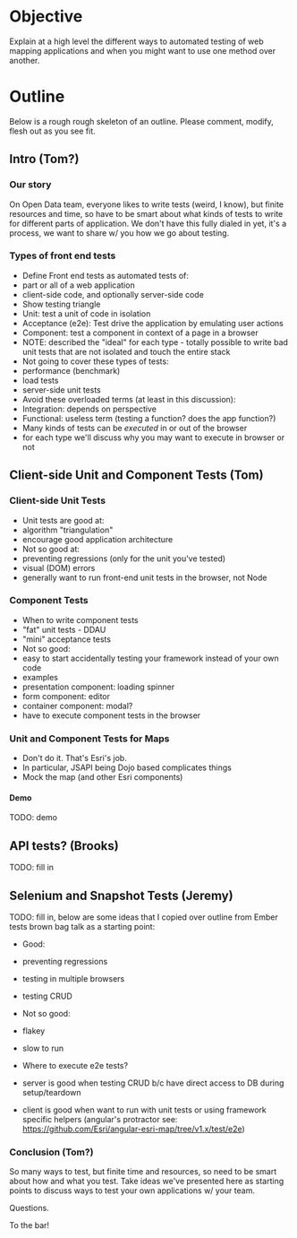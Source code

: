 # Objective
Explain at a high level the different ways to automated testing of web mapping applications and when you might want to use one method over another.

# Outline
Below is a rough rough skeleton of an outline. Please comment, modify, flesh out as you see fit.

## Intro (Tom?)

### Our story
On Open Data team, everyone likes to write tests (weird, I know), but finite resources and time, so have to be smart about what kinds of tests to write for different parts of application. We don't have this fully dialed in yet, it's a process, we want to share w/ you how we go about testing.

### Types of front end tests
- Define Front end tests as automated tests of:
 - part or all of a web application
 - client-side code, and optionally server-side code
- Show testing triangle
 - Unit: test a unit of code in isolation
 - Acceptance (e2e): Test drive the application by emulating user actions
 - Component: test a component in context of a page in a browser
 - NOTE: described the "ideal" for each type - totally possible to write bad unit tests that are not isolated and touch the entire stack
- Not going to cover these types of tests:
 - performance (benchmark)
 - load tests
 - server-side unit tests
- Avoid these overloaded terms (at least in this discussion):
 - Integration: depends on perspective
 - Functional: useless term (testing a function? does the app function?)
- Many kinds of tests can be _executed_ in or out of the browser
 - for each type we'll discuss why you may want to execute in browser or not

## Client-side Unit and Component Tests (Tom)

### Client-side Unit Tests
- Unit tests are good at:
 - algorithm "triangulation"
 - encourage good application architecture
- Not so good at:
 - preventing regressions (only for the unit you've tested)
 - visual (DOM) errors
- generally want to run front-end unit tests in the browser, not Node

### Component Tests
- When to write component tests
 - "fat" unit tests - DDAU
 - "mini" acceptance tests
- Not so good:
 - easy to start accidentally testing your framework instead of your own code
- examples
 - presentation component: loading spinner
 - form component: editor
 - container component: modal?
- have to execute component tests in the browser

### Unit and Component Tests for Maps
- Don't do it. That's Esri's job.
- In particular, JSAPI being Dojo based complicates things
- Mock the map (and other Esri components)

#### Demo
TODO: demo

## API tests? (Brooks)
TODO: fill in

## Selenium and Snapshot Tests (Jeremy)
TODO: fill in, below are some ideas that I copied over outline from Ember tests brown bag talk as a starting point:

- Good:
 - preventing regressions
 - testing in multiple browsers
 - testing CRUD
- Not so good:
 - flakey
 - slow to run

- Where to execute e2e tests?
 - server is good when testing CRUD b/c have direct access to DB during setup/teardown
 - client is good when want to run with unit tests or using framework specific helpers (angular's protractor see: https://github.com/Esri/angular-esri-map/tree/v1.x/test/e2e)

### Conclusion (Tom?)
So many ways to test, but finite time and resources, so need to be smart about how and what you test. Take ideas we've presented here as starting points to discuss ways to test your own applications w/ your team.

Questions.

To the bar!
